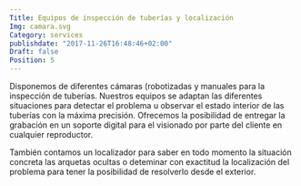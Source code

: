 ```yaml
---
Title: Equipos de inspección de tuberías y localización
Img: camara.svg
Category: services
publishdate: "2017-11-26T16:48:46+02:00"
Draft: false
Position: 5
---
```


Disponemos de diferentes cámaras (robotizadas y manuales para la inspección de tuberías. Nuestros equipos se adaptan las diferentes situaciones para detectar el problema u observar el estado interior de las tuberías con la máxima precisión. Ofrecemos la posibilidad de entregar la grabación en un soporte digital para el visionado por parte del cliente en cualquier reproductor.

También contamos un localizador para saber en todo momento la situación concreta las arquetas ocultas o deteminar con exactitud la localización del problema para tener la posibilidad de resolverlo desde el exterior.
